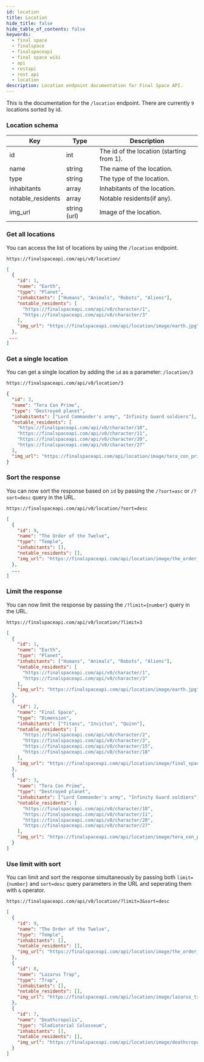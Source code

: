 ```yaml
---
id: location
title: Location
hide_title: false
hide_table_of_contents: false
keywords:
  - final space
  - finalspace
  - finalspaceapi
  - final space wiki
  - api
  - restapi
  - rest api
  - location
description: Location endpoint documentation for Final Space API.
---
```


This is the documentation for the `/location` endpoint. There are currently `9` locations sorted by id.

### Location schema

| Key               | Type         | Description                               |
| ----------------- | ------------ | ----------------------------------------- |
| id                | int          | The id of the location (starting from 1). |
| name              | string       | The name of the location.                 |
| type              | string       | The type of the location.                 |
| inhabitants       | array        | Inhabitants of the location.              |
| notable_residents | array        | Notable residents(if any).                |
| img_url           | string (url) | Image of the location.                    |

### Get all locations

You can access the list of locations by using the `/location` endpoint.

```
https://finalspaceapi.com/api/v0/location/
```

```json
[
  {
    "id": 1,
    "name": "Earth",
    "type": "Planet",
    "inhabitants": ["Humans", "Animals", "Robots", "Aliens"],
    "notable_residents": [
      "https://finalspaceapi.com/api/v0/character/1",
      "https://finalspaceapi.com/api/v0/character/3"
    ],
    "img_url": "https://finalspaceapi.com/api/location/image/earth.jpg"
  },
 ...
]
```

### Get a single location

You can get a single location by adding the `id` as a parameter: `/location/3`

```
https://finalspaceapi.com/api/v0/location/3
```

```json
{
  "id": 3,
  "name": "Tera Con Prime",
  "type": "Destroyed planet",
  "inhabitants": ["Lord Commander's army", "Infinity Guard soldiers"],
  "notable_residents": [
    "https://finalspaceapi.com/api/v0/character/10",
    "https://finalspaceapi.com/api/v0/character/11",
    "https://finalspaceapi.com/api/v0/character/20",
    "https://finalspaceapi.com/api/v0/character/27"
  ],
  "img_url": "https://finalspaceapi.com/api/location/image/tera_con_prime.jpg"
}
```

### Sort the response

You can now sort the response based on `id` by passing the `/?sort=asc` or `/?sort=desc` query in the URL.

```
https://finalspaceapi.com/api/v0/location/?sort=desc
```

```json
[
  {
    "id": 9,
    "name": "The Order of the Twelve",
    "type": "Temple",
    "inhabitants": [],
    "notable_residents": [],
    "img_url": "https://finalspaceapi.com/api/location/image/the_order_of_the_twelve.jpg"
  },
  ...
]
```

### Limit the response

You can now limit the response by passing the `/?limit={number}` query in the URL.

```
https://finalspaceapi.com/api/v0/location/?limit=3
```

```json
[
  {
    "id": 1,
    "name": "Earth",
    "type": "Planet",
    "inhabitants": ["Humans", "Animals", "Robots", "Aliens"],
    "notable_residents": [
      "https://finalspaceapi.com/api/v0/character/1",
      "https://finalspaceapi.com/api/v0/character/3"
    ],
    "img_url": "https://finalspaceapi.com/api/location/image/earth.jpg"
  },
  {
    "id": 2,
    "name": "Final Space",
    "type": "Dimension",
    "inhabitants": ["Titans", "Invictus", "Quinn"],
    "notable_residents": [
      "https://finalspaceapi.com/api/v0/character/2",
      "https://finalspaceapi.com/api/v0/character/3",
      "https://finalspaceapi.com/api/v0/character/15",
      "https://finalspaceapi.com/api/v0/character/18"
    ],
    "img_url": "https://finalspaceapi.com/api/location/image/final_space.jpg"
  },
  {
    "id": 3,
    "name": "Tera Con Prime",
    "type": "Destroyed planet",
    "inhabitants": ["Lord Commander's army", "Infinity Guard soldiers"],
    "notable_residents": [
      "https://finalspaceapi.com/api/v0/character/10",
      "https://finalspaceapi.com/api/v0/character/11",
      "https://finalspaceapi.com/api/v0/character/20",
      "https://finalspaceapi.com/api/v0/character/27"
    ],
    "img_url": "https://finalspaceapi.com/api/location/image/tera_con_prime.jpg"
  }
]
```

### Use limit with sort

You can limit and sort the response simultaneously by passing both `limit={number}` and `sort=desc` query parameters in the URL and seperating them with `&` operator.

```
https://finalspaceapi.com/api/v0/location/?limit=3&sort=desc
```

```json
[
  {
    "id": 9,
    "name": "The Order of the Twelve",
    "type": "Temple",
    "inhabitants": [],
    "notable_residents": [],
    "img_url": "https://finalspaceapi.com/api/location/image/the_order_of_the_twelve.jpg"
  },
  {
    "id": 8,
    "name": "Lazarus Trap",
    "type": "Trap",
    "inhabitants": [],
    "notable_residents": [],
    "img_url": "https://finalspaceapi.com/api/location/image/lazarus_trap.jpg"
  },
  {
    "id": 7,
    "name": "Deathcropolis",
    "type": "Gladiatorial Colosseum",
    "inhabitants": [],
    "notable_residents": [],
    "img_url": "https://finalspaceapi.com/api/location/image/deathcropolis.jpg"
  }
]
```
